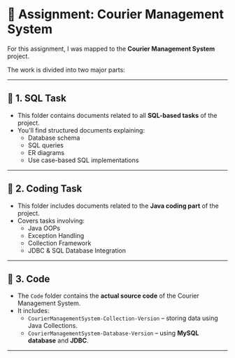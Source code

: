 # 📁 Assignment: Courier Management System

For this assignment, I was mapped to the **Courier Management System** project.

The work is divided into two major parts:

---

## 🔹 1. SQL Task

- This folder contains documents related to all **SQL-based tasks** of the project.
- You'll find structured documents explaining:
  - Database schema
  - SQL queries
  - ER diagrams
  - Use case-based SQL implementations

---

## 🔹 2. Coding Task

- This folder includes documents related to the **Java coding part** of the project.
- Covers tasks involving:
  - Java OOPs
  - Exception Handling
  - Collection Framework
  - JDBC & SQL Database Integration

---

## 🔹 3. Code

- The `Code` folder contains the **actual source code** of the Courier Management System.
- It includes:
  - `CourierManagementSystem-Collection-Version` – storing data using Java Collections.
  - `CourierManagementSystem-Database-Version` – using **MySQL database** and **JDBC**.

---

